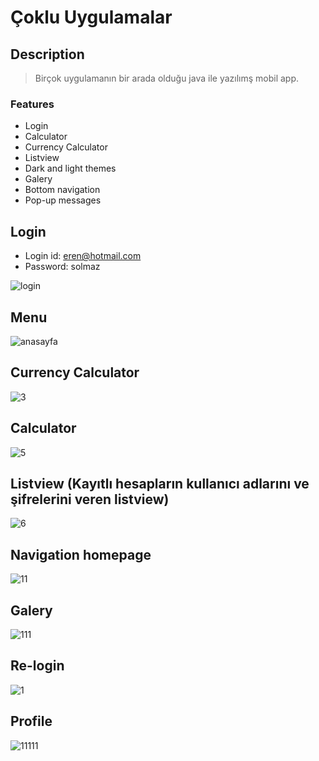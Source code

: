 # Çoklu Uygulamalar

## Description
> Birçok uygulamanın bir arada olduğu java ile yazılımş mobil app.

### Features
- Login
- Calculator
- Currency Calculator
- Listview
- Dark and light themes
- Galery
- Bottom navigation
- Pop-up messages

## Login
- Login id: eren@hotmail.com
- Password: solmaz

![login](https://user-images.githubusercontent.com/40443383/189937634-7e1004cc-2eb0-4f64-865a-3f2f0d3fe9f1.png)

## Menu

![anasayfa](https://user-images.githubusercontent.com/40443383/189937589-698e49e7-7f7b-4ff5-b24a-626f813c3171.png)

## Currency Calculator

![3](https://user-images.githubusercontent.com/40443383/189937596-f7c73803-ae18-43e0-8426-f44e5c242a26.png)

## Calculator

![5](https://user-images.githubusercontent.com/40443383/189937600-28114f54-c827-488f-b7c0-5e5f0ef0bf04.png)

## Listview (Kayıtlı hesapların kullanıcı adlarını ve şifrelerini veren listview)

![6](https://user-images.githubusercontent.com/40443383/189937602-2fea67f9-b0ee-4904-8a7f-73ad9df5582d.png)

## Navigation homepage

![11](https://user-images.githubusercontent.com/40443383/189937609-e3225f7f-7667-49c4-9794-7e1d672de2ed.png)

## Galery

![111](https://user-images.githubusercontent.com/40443383/189937614-ba5a8c10-7e1a-4876-8583-c5c473aba757.png)

## Re-login

![1](https://user-images.githubusercontent.com/40443383/189937604-97398794-1053-414c-9d09-5c19b9706f80.png)

## Profile

![11111](https://user-images.githubusercontent.com/40443383/189937625-dbdc11b2-bd18-4cbe-abd2-1d6c8b718a54.png)

